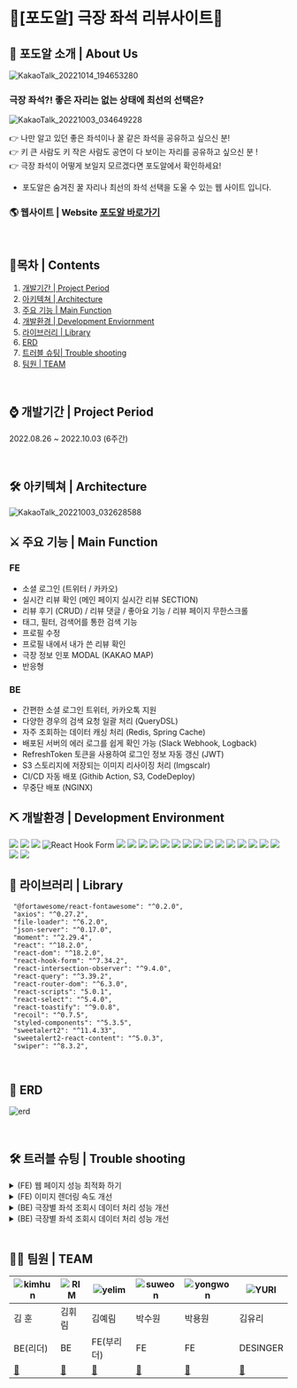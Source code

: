 
# 🍇[포도알] 극장 좌석 리뷰사이트🍇


## 🎉 포도알 소개 | About Us
![KakaoTalk_20221014_194653280](https://user-images.githubusercontent.com/109055420/195832976-26b88da4-3e04-4bf7-9282-b0d278444c66.png)


### 극장 좌석?! 좋은 자리는 없는 상태에 최선의 선택은?
![KakaoTalk_20221003_034649228](https://user-images.githubusercontent.com/109055420/193470896-90e12165-8d97-4437-becd-624c4b39415a.png)

👉 나만 알고 있던 좋은 좌석이나 꿀 같은 좌석을 공유하고 싶으신 분! </br>
👉 키 큰 사람도 키 작은 사람도 공연이 다 보이는 자리를 공유하고 싶으신 분 !</br>
👉 극장 좌석이 어떻게 보일지 모르겠다면 포도알에서 확인하세요! </br>

- 포도알은 숨겨진 꿀 자리나 최선의 좌석 선택을 도울 수 있는 웹 사이트 입니다.

### 🌎 웹사이트 | Website  [포도알 바로가기](https://podoal.net)


<br>

## 🔭목차 | Contents
1. [개발기간 | Project Period](#-개발기간--project-period)
2. [아키텍쳐 | Architecture](#-아키텍쳐--architecture)
3. [주요 기능 | Main Function](#-주요-기능--Main-Function)
4. [개발환경 | Development Enviornment](#-개발환경--development-environment)
5. [라이브러리 | Library](#-라이브러리--library)
6. [ERD](#-erd)
7. [트러블 슈팅| Trouble shooting](#-트러블-슈팅--trouble-shooting)
8. [ 팀원 | TEAM](#-팀원--team)

<br>



## ⌚ 개발기간 | Project Period
2022.08.26 ~ 2022.10.03 (6주간)

<br>

## 🛠 아키텍쳐 | Architecture
![KakaoTalk_20221003_032628588](https://cdn.discordapp.com/attachments/457223932244656128/1026435122318290994/Architecture.png)


## ⚔ 주요 기능 | Main Function
### FE
- 소셜 로그인 (트위터 / 카카오)
- 실시간 리뷰 확인 (메인 페이지 실시간 리뷰 SECTION)
- 리뷰 후기 (CRUD) / 리뷰 댓글 / 좋아요 기능 / 리뷰 페이지 무한스크롤
- 태그, 필터, 검색어를 통한 검색 기능
- 프로필 수정
- 프로필 내에서 내가 쓴 리뷰 확인
- 극장 정보 인포 MODAL (KAKAO MAP)
- 반응형

### BE
- 간편한 소셜 로그인 트위터, 카카오톡 지원
- 다양한 경우의 검색 요청 일괄 처리 (QueryDSL)
- 자주 조회하는 데이터 캐싱 처리 (Redis, Spring Cache)
- 배포된 서버의 에러 로그를 쉽게 확인 가능 (Slack Webhook, Logback)
- RefreshToken 토큰을 사용하여 로그인 정보 자동 갱신 (JWT)
- S3 스토리지에 저장되는 이미지 리사이징 처리 (Imgscalr)
- CI/CD 자동 배포 (Githib Action, S3, CodeDeploy)
- 무중단 배포 (NGINX)


## ⛏ 개발환경 | Development Environment

<img  src="https://img.shields.io/badge/react-61DAFB?style=for-the-badge&logo=react&logoColor=black"> <img  src="https://img.shields.io/badge/react query-FF4154?style=for-the-badge&logo=reactquery&logoColor=black">
<img  src="https://img.shields.io/badge/Recoil-0088CC?style=for-the-badge&logo=recoil&logoColor=white">
![React Hook Form](https://img.shields.io/badge/React%20Hook%20Form-%23EC5990.svg?style=for-the-badge&logo=reacthookform&logoColor=white)
<img  src="https://img.shields.io/badge/Axios-5A29E4?style=for-the-badge&logo=axios&logoColor=white">
<img  src="https://img.shields.io/badge/styled-components-DB7093?style=for-the-badge&logo=styled-components&logoColor=white">
<img  src="https://img.shields.io/badge/React Router-CA4245?style=for-the-badge&logo=React Router&logoColor=white">
<img  src="https://img.shields.io/badge/JavaScript-F7DF1E?style=for-the-badge&logo=JavaScript&logoColor=black">
<img  src="https://img.shields.io/badge/Amazon S3-569A31?style=for-the-badge&logo=Amazon S3&logoColor=white">
<img  src="https://img.shields.io/badge/aws Cloundfront-EF2D5E?style=for-the-badge&logo=&logoColor=white">
<img  src="https://img.shields.io/badge/Spring-6DB33F?style=for-the-badge&logo=Spring&logoColor=white">
<img  src="https://img.shields.io/badge/Spring Boot-6DB33F?style=for-the-badge&logo=Spring Boot&logoColor=white">
<img  src="https://img.shields.io/badge/Docker-2496ED?style=for-the-badge&logo=Docker&logoColor=white">
<img  src="https://img.shields.io/badge/Redis-DC382D?style=for-the-badge&logo=Redis&logoColor=white">
<img  src="https://img.shields.io/badge/Spring Data JPA-6DB33F?style=for-the-badge&logo=S&logoColor=white">
<img  src="https://img.shields.io/badge/Query DSL-4695EB?style=for-the-badge&logo=&logoColor=white">
<img  src="https://img.shields.io/badge/MySQL-4479A1?style=for-the-badge&logo=MySQL&logoColor=white">
<img  src="https://img.shields.io/badge/Amazon RDS-527FFF?style=for-the-badge&logo=Amazon RDS&logoColor=white">
<img  src="https://img.shields.io/badge/Amazon EC2-FF9900?style=for-the-badge&logo=Amazon EC2&logoColor=white">
<img  src="https://img.shields.io/badge/GitHub Actions-2088FF?style=for-the-badge&logo=GitHub Actions&logoColor=white">
<img  src="https://img.shields.io/badge/Slack Webhook-4A154B?style=for-the-badge&logo=&logoColor=white">


## 🎨 라이브러리 | Library

     "@fortawesome/react-fontawesome": "^0.2.0",
     "axios": "^0.27.2",
     "file-loader": "^6.2.0",
     "json-server": "^0.17.0",
     "moment": "^2.29.4",
     "react": "^18.2.0",
     "react-dom": "^18.2.0",
     "react-hook-form": "^7.34.2",
     "react-intersection-observer": "^9.4.0",
     "react-query": "^3.39.2",
     "react-router-dom": "^6.3.0",
     "react-scripts": "5.0.1",
     "react-select": "^5.4.0",
     "react-toastify": "^9.0.8",
     "recoil": "^0.7.5",
     "styled-components": "^5.3.5",
     "sweetalert2": "^11.4.33",
     "sweetalert2-react-content": "^5.0.3",
     "swiper": "^8.3.2",
     

    

<br>

## 🔑 ERD 

![erd](https://cdn.discordapp.com/attachments/457223932244656128/1026447296243695697/unknown.png)


<br>


## 🛠 트러블 슈팅 | Trouble shooting



<details>
<summary>(FE) 웹 페이지 성능 최적화 하기</summary>
<div markdown="1">
<span style="color:Red"> 트러블 이슈</span>

![Untitled](https://user-images.githubusercontent.com/108280991/193574430-9f179b4f-1fe9-48d2-9459-6609e7669820.png)

lighthouse를 이용한 성능 측정 결과 성능 및 접근성, 권장사항의 점수가 만족스럽게 나오지 않아 해당 사항들을 정리하고, 개선하기로 결정.

<span style="color:Red"> 트러블 슈팅</span>

이미지 렌더링 시간을 줄이기 위해  

- 차세대 형식을 사용해 이미지를 제공 jpg, png > webp로 변경
- 동적 이미지 캐싱처리 진행. s3, cloudfront 에서 캐싱 정책 변경

<br>

메인페이지 렌더링을 차단시키고 리소스를 먼저 렌더링 하려는걸 방지.  
(리소스 링크에 async를 넣어 같이 로딩 시키도록함.)

<br>

웹폰트가 로딩되기 전까지 텍스트가 표시되지 않도록 최적화를 진행함.  
(font-display : swap;)

<br>

`lighthouse 결과`  

![Untitled (1)](https://user-images.githubusercontent.com/108280991/193575940-42df99e7-2714-4249-90dd-3595916b5a01.png)


</div>
</details>

<details>
<summary>(FE) 이미지 렌더링 속도 개선</summary>
<div markdown="2">
<span style="color:Red">트러블 이슈</span> 
<br> 
사용자가 리뷰페이지 스크롤을 계속한다면 렌더링해야 될 
데이터들이 많아져 렌더링 속도가 느려지게 된다. 이는 곳 사용자 
피로도가 올라가게 되므로 사이트 이탈률이 올라가게 될것이다

![image](https://user-images.githubusercontent.com/76687666/194465992-4136dbad-d021-4e27-8443-e471e337504e.png)


<span>해결</span>

react-virtualized 를 통해 화면에 보이는 부분만 렌더링 하도록 변경

![image](https://user-images.githubusercontent.com/76687666/194467140-9b253168-b1b9-429c-a44e-6b6e061ee0cf.png)
![image](https://user-images.githubusercontent.com/76687666/194467197-e279236c-1b37-4b61-ba2e-92a282e2fcb5.png)

기존에는 리뷰페이지 전체를 렌더링했다면 화면에서 보이는 
부분만 렌더링해 주는 방식으로 변경

<span style="color:Red">결과</span>

![image](https://user-images.githubusercontent.com/76687666/194467349-1c231af3-443e-44d0-99ee-72841b644137.png)

렌더링 속도가 531.2ms → 18ms 로 기존보다 감소하였다.



</div>
</details>


<details>
<summary>(BE) 극장별 좌석 조회시 데이터 처리 성능 개선</summary>
<div markdown="3">
<span style="color:Red">문제상황</span>  

- 극장별 좌석 정보를 다음과 같은 형태로 테이블에 저장하였습니다.

| 좌석아이디 | 층 | 구역 | 열 | 좌석번호 | 극장아이디 |
|--|--|--|--|--|--|
| 1 | FIRST | A | 1 | 8 | 1 |
| 2 | FIRST |A| 1 | 9 | 1 |

- 극장의 좌석 정보 데이터를 json 형태로 가공하는 과정에서 여러번의 쿼리 호출이 필요했고 서버 응답에 많은 시간이 소요되었습니다.

<span style="color:Red">의견조율</span> 

1. mongoDB 같은 NoSQL 데이터베이스를 사용하여 좌석 정보를 json 형식으로 저장하기
2. 캐시를 적용하여 데이터베이스 호출 횟수를 줄이기

- 극장별 좌석 정보는 변경이 극도로 적고 조회가 많은 데이터 특성을 가지고 있음
- 캐시를 적용하기로 결정

<span style="color:Red">결과</span>  
- JMeter를 활용한 테스트 결과 약 90%의 응답시간 감소를 확인할 수 있었습니다.  

| 라벨 | 표본수 | 평균(ms) | 최소값 | 최대값 | 표준편차 | 오류 |
|--|--|--|--|--|--|--|
| cache | 5000 | 341 | 5 | 725 | 156.5247 | 0 |
| noCache | 5000 | 3284 | 43 | 12071 | 1014.649 | 0 |

<br> 
</div>
</details>



<details>
<summary>(BE) 극장별 좌석 조회시 데이터 처리 성능 개선</summary>
<div markdown="4">
<span style="color:Red">문제상황</span>  

- JWT 토큰을 포함하는 모든 요청은 필터에서 해당 토큰을 검증하는 과정을 거칩니다.
- MemberRepository를 통해 Member 객체를 찾아와서 UserDetails를 구성하였는데

```Java
@Getter
@NoArgsConstructor
@AllArgsConstructor
public class UserDetailsImpl implements UserDetails {

    private Member member;
		...
}

@Service
@RequiredArgsConstructor
public class UserDetailsServiceImpl implements UserDetailsService {
    private final MemberRepository memberRepository;
    @Override
    public UserDetails loadUserByUsername(String subject) throws UsernameNotFoundException {
        Member member = memberRepository.findById(Long.parseLong(subject))
                .orElseThrow(() -> new UsernameNotFoundException("등록되지않은 사용자입니다."));
        return new UserDetailsImpl(member);
    }
}
```

- 사용자 권한이 필요 없는 요청에도 토큰이 포함되어있다면 UserDetails를 생성하는 과정에서 데이터베이스를 조회하여 응답시간이 길어지는 것을 확인하였습니다.

<span style="color:Red">수정방향</span>

1. JWT Token은 서버에서 SecretKey를 사용하여 인증한 것
2. Token에 담긴 아이디는 토큰이 유효하다면 정확한 것

- UserDetaileService를 삭제하고, UserDetailsImpl에 Member 객체 대신 Id를 추가하고

- JwtTokenProvider에서 인증정보를 조회할 때, JWT 토큰의 Sub 필드에 저장해둔 id값으로 UserDetails를 생성하였습니다.


```Java
@Getter
@NoArgsConstructor
@AllArgsConstructor
public class UserDetailsImpl implements UserDetails {

    private Long memberId;
		...
}

@Component
@Slf4j
@RequiredArgsConstructor
public class JwtTokenProvider {
		...
		public Authentication getAuthentication(String jwtToken) {
			  Claims claims = getClaims(jwtToken);
			  UserDetailsImpl userDetails = new UserDetailsImpl(Long.parseLong(laims.getSubject()));
			  return new UsernamePasswordAuthenticationToken(userDetails, "", userDetails.getAuthorities());
		}
		...
}
```

- 각각의 엔티티들과 Member 객체가 맺은 연관관계는 제거한 후에 Auditing 속성에 @CreatedBy @LastModifiedBy 어노테이션을 추가하였습니다.

```Java
@Getter
@MappedSuperclass
@EntityListeners(AuditingEntityListener.class)
public abstract class BaseEntity {

		...

    @CreatedBy // 생성자
    private Long createdBy;

    @LastModifiedBy //수정자
    private Long modifiedBy;
}

@RequiredArgsConstructor
@Component
public class LoginUserAuditorAware implements AuditorAware<Long> {

    @Override
    public Optional<Long> getCurrentAuditor() {
        Authentication authentication = SecurityContextHolder.getContext().getAuthentication();
        if (null == authentication || !authentication.isAuthenticated() || authentication.getPrincipal().equals("anonymousUser")) {
            return Optional.empty();
        }
        UserDetailsImpl userDetails = (UserDetailsImpl) authentication.getPrincipal();

        return Optional.ofNullable(userDetails.getMemberId());
    }
}
```

<span style="color:Red">결과</span>

- JMeter를 활용한 테스트 결과 약 80%의 응답시간 감소를 확인할 수 있었습니다.


| 라벨 | 표본수 | 평균(ms) | 최소값 | 최대값 | 표준편차 | 오류 |
|--|--|--|--|--|--|--|
| 멤버 객체 사용 | 5000 | 939 | 34 | 1893 | 199.3258 | 0 |
| Token id값 사용 | 5000 | 125 | 7 | 382 | 53.45967 | 0 |


</div>
</details>

<br>

## 🤸🏻‍ 팀원 | TEAM

|  ![kimhun](https://cdn.discordapp.com/attachments/457223932244656128/1026470579328520222/Untitled-3_0001_Layer-5.png) | ![RIM](https://cdn.discordapp.com/attachments/457223932244656128/1026470580913971200/Untitled-3_0000_Layer-4.png)  | ![yelim](https://cdn.discordapp.com/attachments/457223932244656128/1026470579764736050/Untitled-3_0002_Layer-6.png) | ![suweon](https://cdn.discordapp.com/attachments/457223932244656128/1026470580138016839/Untitled-3_0003_Layer-7.png) | ![yongwon](https://cdn.discordapp.com/attachments/457223932244656128/1026470580473577483/Untitled-3_0004_Layer-3.png) |![YURI](https://cdn.discordapp.com/attachments/457223932244656128/1026476377265930301/Untitled-3_0000_Layer-5.png) |
|--|--|--|--|--|--|
|  김 훈| 김휘림  | 김예림  | 박수원 | 박용원 | 김유리 |
| BE(리더) | BE | FE(부리더) | FE | FE | DESINGER |
| [🔗](https://github.com/hunkim00) | [🔗](https://github.com/kimilm)| [🔗](https://github.com/97yelim) | [🔗](https://github.com/kksltv123) | [🔗](https://github.com/ParkYongWon) |[🔗](http://yurikim.net) |
